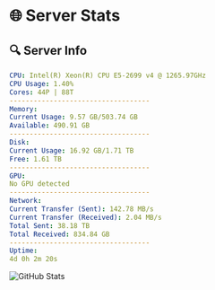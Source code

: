 # 🌐 Server Stats
## 🔍 Server Info
```yaml
CPU: Intel(R) Xeon(R) CPU E5-2699 v4 @ 1265.97GHz
CPU Usage: 1.40%
Cores: 44P | 88T
-----------------------------------
Memory:
Current Usage: 9.57 GB/503.74 GB
Available: 490.91 GB
-----------------------------------
Disk:
Current Usage: 16.92 GB/1.71 TB
Free: 1.61 TB
-----------------------------------
GPU:
No GPU detected
-----------------------------------
Network:
Current Transfer (Sent): 142.78 MB/s
Current Transfer (Received): 2.04 MB/s
Total Sent: 38.18 TB
Total Received: 834.84 GB
-----------------------------------
Uptime:
4d 0h 2m 20s
```
![GitHub Stats](https://img.shields.io/badge/Updated-2025-02-11_22:45:38-blue)